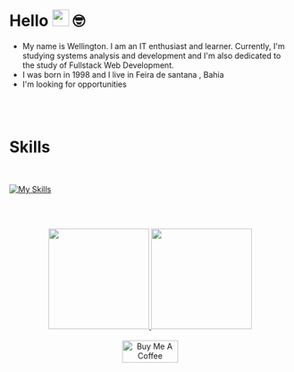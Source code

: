 # Hello <img src="https://media.giphy.com/media/hvRJCLFzcasrR4ia7z/giphy.gif" width="30"> 🤓
<ul>
  <li>My name is Wellington. I am an IT enthusiast and learner. Currently, I'm studying systems analysis and development and I'm also dedicated to the study of Fullstack Web Development.</li>
  <li>I was born in 1998 and I live in Feira de santana , Bahia</li>
  <li>I'm looking for opportunities</li>
</ul>
<br><br>
<!--
Access my linkedin <br><br>
<a href="https://www.linkedin.com/in/pablosantos-cg/" target="_blank">
  <img align="center" src="https://img.shields.io/badge/LinkedIn-0077B5?style=for-the-badge&logo=linkedin&logoColor=white" alt="Linkedin"/>
</a>
<br>
-->

# Skills

<br>

[![My Skills](https://skillicons.dev/icons?i=html,css,java&theme=dark)](https://skillicons.dev)

<br><br>

<div align="center">
  <a href="https://github.com/WellingtonSantos-Ds">
  <img height="180em" src="https://github-readme-stats.vercel.app/api?username=WellingtonSantos-Ds&show_icons=true&theme=dark&include_all_commits=true&count_private=true"/>
  <img height="180em" src="https://github-readme-stats.vercel.app/api/top-langs/?username=WellingtonSantos-Ds&layout=compact&langs_count=7&theme=dark"/>
</div>
    
<div align="center"><br>
  <img src="https://cdn.buymeacoffee.com/buttons/default-red.png" alt="Buy Me A Coffee" height="40" width="100">
</div>

